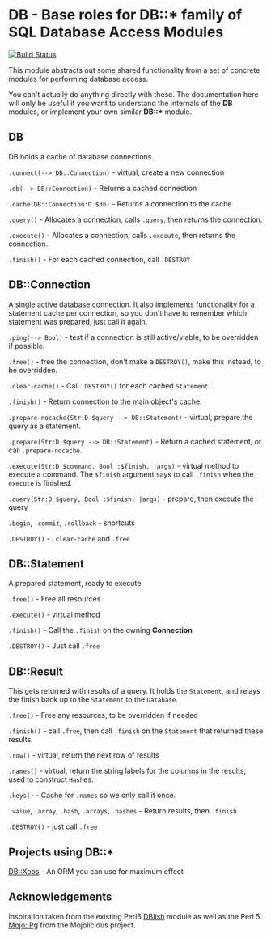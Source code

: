 DB - Base roles for DB::* family of SQL Database Access Modules
===============================================================

[![Build Status](https://travis-ci.org/CurtTilmes/perl6-db.svg)](https://travis-ci.org/CurtTilmes/perl6-db)


This module abstracts out some shared functionality from a set of
concrete modules for performing database access.

You can't actually do anything directly with these.  The documentation
here will only be useful if you want to understand the internals of
the __DB__ modules, or implement your own similar __DB::*__ module.

DB
--
DB holds a cache of database connections.

`.connect(--> DB::Connection)` - virtual, create a new connection

`.db(--> DB::Connection)` - Returns a cached connection

`.cache(DB::Connection:D $db)` - Returns a connection to the cache

`.query()` - Allocates a connection, calls `.query`, then returns
the connection.

`.execute()` - Allocates a connection, calls `.execute`, then
returns the connection.

`.finish()` - For each cached connection, call `.DESTROY`

DB::Connection
--------------

A single active database connection.  It also implements functionality
for a statement cache per connection, so you don't have to remember
which statement was prepared, just call it again.

`.ping(--> Bool)` - test if a connection is still active/viable, to be
overridden if possible.

`.free()` - free the connection, don't make a `DESTROY()`, make this
instead, to be overridden.

`.clear-cache()` - Call `.DESTROY()` for each cached `Statement`.

`.finish()` - Return connection to the main object's cache.

`.prepare-nocache(Str:D $query --> DB::Statement)` - virtual, prepare
the query as a statement.

`.prepare(Str:D $query --> DB::Statement)` - Return a cached
statement, or call `.prepare-nocache`.

`.execute(Str:D $command, Bool :$finish, |args)` - virtual method to
execute a command.  The `$finish` argument says to call `.finish` when
the `execute` is finished.

`.query(Str:D $query, Bool :$finish, |args)` - prepare, then execute
the query

`.begin`, `.commit`, `.rollback` - shortcuts

`.DESTROY()` - `.clear-cache` and `.free`

DB::Statement
-------------

A prepared statement, ready to execute.

`.free()` - Free all resources

`.execute()` - virtual method

`.finish()` - Call the `.finish` on the owning **Connection**

`.DESTROY()` - Just call `.free`

DB::Result
----------

This gets returned with results of a query.  It holds the `Statement`,
and relays the finish back up to the `Statement` to the `Database`.

`.free()` - Free any resources, to be overridden if needed

`.finish()` - call `.free`, then call `.finish` on the `Statement`
that returned these results.

`.row()` - virtual, return the next row of results

`.names()` - virtual, return the string labels for the columns in the
results, used to construct `Hash`es.

`.keys()` - Cache for `.names` so we only call it once.

`.value`, `.array`, `.hash`, `.arrays`, `.hashes` - Return results,
then `.finish`

`.DESTROY()` - just call `.free`

Projects using DB::\*
---------------------

[DB::Xoos](https://github.com/tonyo/p6-xoo) - An ORM you can use for maximum effect

Acknowledgements
----------------

Inspiration taken from the existing Perl6
[DBIish](https://github.com/perl6/DBIish) module as well as the Perl 5
[Mojo::Pg](http://mojolicious.org/perldoc/Mojo/Pg) from the
Mojolicious project.
